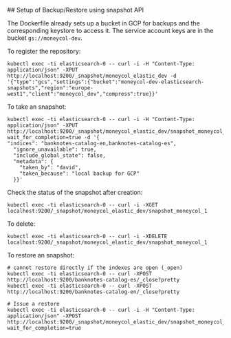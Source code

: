 ## Setup of Backup/Restore using snapshot API

The Dockerfile already sets up a bucket in GCP for backups and the corresponding keystore to access it.
The service account keys are in the bucket `gs://moneycol-dev`.

To register the repository:
```
kubectl exec -ti elasticsearch-0 -- curl -i -H "Content-Type: application/json" -XPUT http://localhost:9200/_snapshot/moneycol_elastic_dev -d '{"type":"gcs","settings":{"bucket":"moneycol-dev-elasticsearch-snapshots","region":"europe-west1","client":"moneycol_dev","compress":true}}'
```

To take an snapshot:
```
kubectl exec -ti elasticsearch-0 -- curl -i -H "Content-Type: application/json" -XPUT http://localhost:9200/_snapshot/moneycol_elastic_dev/snapshot_moneycol_1?wait_for_completion=true -d '{
"indices": "banknotes-catalog-en,banknotes-catalog-es",
  "ignore_unavailable": true,
  "include_global_state": false,
  "metadata": {
    "taken_by": "david",
    "taken_because": "local backup for GCP"
  }}'
```

Check the status of the snapshot after creation:
```
kubectl exec -ti elasticsearch-0 -- curl -i -XGET localhost:9200/_snapshot/moneycol_elastic_dev/snapshot_moneycol_1
```

To delete:
```
kubectl exec -ti elasticsearch-0 -- curl -i -XDELETE localhost:9200/_snapshot/moneycol_elastic_dev/snapshot_moneycol_1
```

To restore an snapshot:
```
# cannot restore directly if the indexes are open (_open)
kubectl exec -ti elasticsearch-0 -- curl -XPOST http://localhost:9200/banknotes-catalog-es/_close?pretty
kubectl exec -ti elasticsearch-0 -- curl -XPOST http://localhost:9200/banknotes-catalog-en/_close?pretty

# Issue a restore
kubectl exec -ti elasticsearch-0 -- curl -i -H "Content-Type: application/json" -XPOST http://localhost:9200/_snapshot/moneycol_elastic_dev/snapshot_moneycol_1/_restore?wait_for_completion=true
```